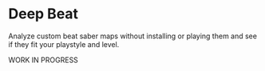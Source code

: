 # Deep Beat

Analyze custom beat saber maps without installing or playing them and see if they fit your playstyle and level.

WORK IN PROGRESS
